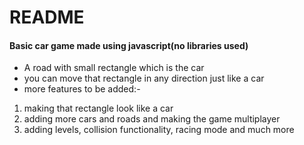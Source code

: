 # README #
#### Basic car game made using javascript(no libraries used) 
- A road with small rectangle which is the car
- you can move that rectangle in any direction just like a car
- more features to be added:- 
1. making that rectangle look like a car
2. adding more cars and roads and making the game multiplayer
3. adding levels, collision functionality, racing mode and much more 
